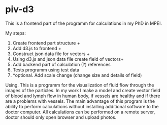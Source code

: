 piv-d3
======

This is a frontend part of the programm for calculations in my PhD in MPEI.

My steps:
<ol>
  <li>Create frontend part structure +</li>
  <li>Add d3.js to frontend +</li>
  <li>Construct json data file for vectors +</li>
  <li>Using d3.js and json data file create field of vectors+</li>
  <li>Add backend part of calculation (?) references</li>
  <li>Tests programm using test data</li>
  <li>*optional. Add scale change (change size and details of field)</li>
</ol>


Using. This is a programm for the visualization of fluid flow through the images of the particles. In my work I make a model and create vector field of blood and lymph flow in human body, if vessels are healthy and if there are a problems with vessels. The main advantage of this program is the ability to perform calculations without installing additional software to the doctor computer. All calculations can be performed on a remote server, doctor should only open browser and upload photos.
